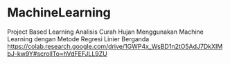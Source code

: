 # MachineLearning
Project Based Learning 
Analisis Curah Hujan Menggunakan Machine Learning dengan Metode Regresi Linier Berganda
https://colab.research.google.com/drive/1GWP4x_WsBD1n2tO5AdJ7DkXIMbJ-kw9Y#scrollTo=hVdFEFJLL9ZU
